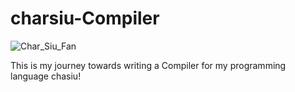 # charsiu-Compiler
![Char_Siu_Fan](https://github.com/tristanlok/chasiu-Compiler/assets/157249099/bbeb56a4-79d0-40dd-af14-8a34c2d919c9)

This is my journey towards writing a Compiler for my programming language chasiu!
